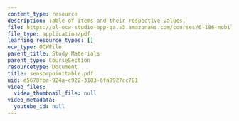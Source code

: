 ```yaml
---
content_type: resource
description: Table of items and their respective values.
file: https://ol-ocw-studio-app-qa.s3.amazonaws.com/courses/6-186-mobile-autonomous-systems-laboratory-january-iap-2005/e5678fba924ac92231836fa9927cc781_sensorpointtable.pdf
file_type: application/pdf
learning_resource_types: []
ocw_type: OCWFile
parent_title: Study Materials
parent_type: CourseSection
resourcetype: Document
title: sensorpointtable.pdf
uid: e5678fba-924a-c922-3183-6fa9927cc781
video_files:
  video_thumbnail_file: null
video_metadata:
  youtube_id: null
---
```

